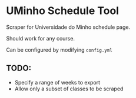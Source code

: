 # UMinho Schedule Tool

Scraper for Universidade do Minho schedule page.

Should work for any course.

Can be configured by modifying `config.yml`

## TODO:
- Specify a range of weeks to export
- Allow only a subset of classes to be scraped